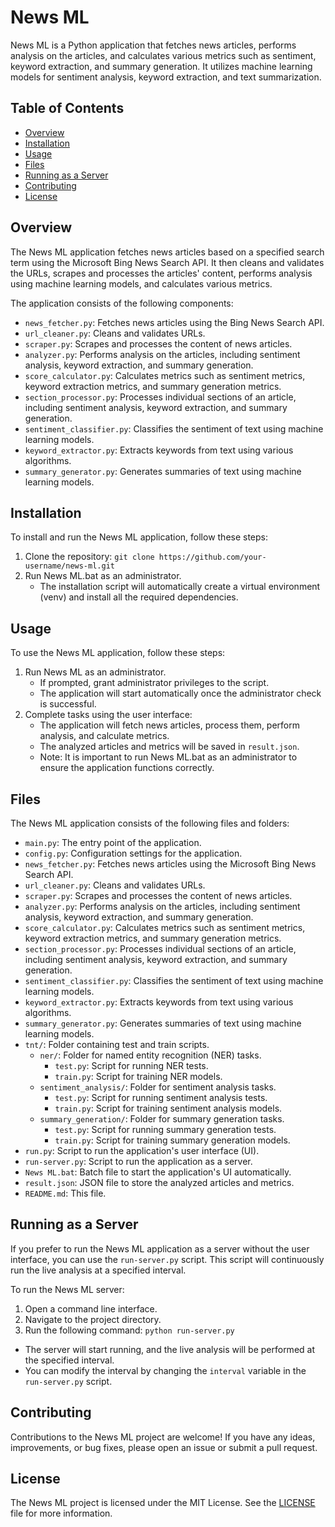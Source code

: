# News ML

News ML is a Python application that fetches news articles, performs analysis on the articles, and calculates various metrics such as sentiment, keyword extraction, and summary generation. It utilizes machine learning models for sentiment analysis, keyword extraction, and text summarization.

## Table of Contents

- [Overview](#overview)
- [Installation](#installation)
- [Usage](#usage)
- [Files](#files)
- [Running as a Server](#running-as-a-server)
- [Contributing](#contributing)
- [License](#license)

## Overview

The News ML application fetches news articles based on a specified search term using the Microsoft Bing News Search API. It then cleans and validates the URLs, scrapes and processes the articles' content, performs analysis using machine learning models, and calculates various metrics.

The application consists of the following components:

- `news_fetcher.py`: Fetches news articles using the Bing News Search API.
- `url_cleaner.py`: Cleans and validates URLs.
- `scraper.py`: Scrapes and processes the content of news articles.
- `analyzer.py`: Performs analysis on the articles, including sentiment analysis, keyword extraction, and summary generation.
- `score_calculator.py`: Calculates metrics such as sentiment metrics, keyword extraction metrics, and summary generation metrics.
- `section_processor.py`: Processes individual sections of an article, including sentiment analysis, keyword extraction, and summary generation.
- `sentiment_classifier.py`: Classifies the sentiment of text using machine learning models.
- `keyword_extractor.py`: Extracts keywords from text using various algorithms.
- `summary_generator.py`: Generates summaries of text using machine learning models.

## Installation

To install and run the News ML application, follow these steps:

1. Clone the repository: `git clone https://github.com/your-username/news-ml.git`
2. Run News ML.bat as an administrator.
   - The installation script will automatically create a virtual environment (venv) and install all the required dependencies.

## Usage

To use the News ML application, follow these steps:

1. Run News ML as an administrator.
   - If prompted, grant administrator privileges to the script.
   - The application will start automatically once the administrator check is successful.
2. Complete tasks using the user interface:
   - The application will fetch news articles, process them, perform analysis, and calculate metrics.
   - The analyzed articles and metrics will be saved in `result.json`.
   - Note: It is important to run News ML.bat as an administrator to ensure the application functions correctly.

## Files

The News ML application consists of the following files and folders:

- `main.py`: The entry point of the application.
- `config.py`: Configuration settings for the application.
- `news_fetcher.py`: Fetches news articles using the Microsoft Bing News Search API.
- `url_cleaner.py`: Cleans and validates URLs.
- `scraper.py`: Scrapes and processes the content of news articles.
- `analyzer.py`: Performs analysis on the articles, including sentiment analysis, keyword extraction, and summary generation.
- `score_calculator.py`: Calculates metrics such as sentiment metrics, keyword extraction metrics, and summary generation metrics.
- `section_processor.py`: Processes individual sections of an article, including sentiment analysis, keyword extraction, and summary generation.
- `sentiment_classifier.py`: Classifies the sentiment of text using machine learning models.
- `keyword_extractor.py`: Extracts keywords from text using various algorithms.
- `summary_generator.py`: Generates summaries of text using machine learning models.
- `tnt/`: Folder containing test and train scripts.
  - `ner/`: Folder for named entity recognition (NER) tasks.
    - `test.py`: Script for running NER tests.
    - `train.py`: Script for training NER models.
  - `sentiment_analysis/`: Folder for sentiment analysis tasks.
    - `test.py`: Script for running sentiment analysis tests.
    - `train.py`: Script for training sentiment analysis models.
  - `summary_generation/`: Folder for summary generation tasks.
    - `test.py`: Script for running summary generation tests.
    - `train.py`: Script for training summary generation models.
- `run.py`: Script to run the application's user interface (UI).
- `run-server.py`: Script to run the application as a server.
- `News ML.bat`: Batch file to start the application's UI automatically.
- `result.json`: JSON file to store the analyzed articles and metrics.
- `README.md`: This file.

## Running as a Server

If you prefer to run the News ML application as a server without the user interface, you can use the `run-server.py` script. This script will continuously run the live analysis at a specified interval.

To run the News ML server:

1. Open a command line interface.
2. Navigate to the project directory.
3. Run the following command: ```python run-server.py```

- The server will start running, and the live analysis will be performed at the specified interval.
- You can modify the interval by changing the `interval` variable in the `run-server.py` script.

## Contributing

Contributions to the News ML project are welcome! If you have any ideas, improvements, or bug fixes, please open an issue or submit a pull request.

## License

The News ML project is licensed under the MIT License. See the [LICENSE](LICENSE) file for more information.
